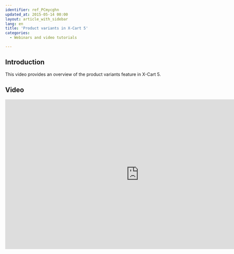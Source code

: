 ```yaml
---
identifier: ref_PCmycghn
updated_at: 2015-05-14 00:00
layout: article_with_sidebar
lang: en
title: 'Product variants in X-Cart 5'
categories:
  - Webinars and video tutorials

---
```



## Introduction

This video provides an overview of the product variants feature in X-Cart 5.

## Video

<iframe class="youtube-player" type="text/html" style="width: 853px; height: 480px" src="http://www.youtube.com/embed/bdzNYo4grnw" frameborder="0"></iframe>